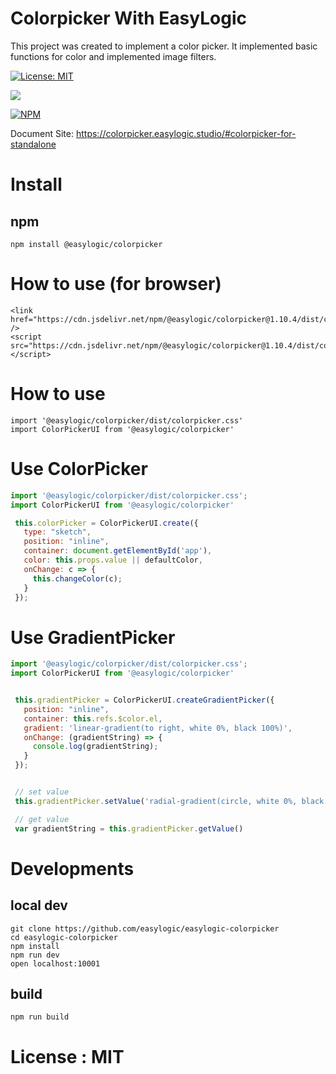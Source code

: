 # Colorpicker With EasyLogic


This project was created to implement a color picker. It implemented basic functions for color and implemented image filters.

[![License: MIT](https://img.shields.io/badge/License-MIT-yellow.svg)](https://opensource.org/licenses/MIT)

[![](https://data.jsdelivr.com/v1/package/npm/easylogic-colorpicker/badge)](https://www.jsdelivr.com/package/npm/easylogic-colorpicker)

[![NPM](https://nodei.co/npm/@easylogic/colorpicker.png)](https://npmjs.org/package/@easylogic/colorpicker)

Document Site: https://colorpicker.easylogic.studio/#colorpicker-for-standalone


# Install 

## npm 

```npm
npm install @easylogic/colorpicker
```

   
# How to use (for  browser) 

```
<link href="https://cdn.jsdelivr.net/npm/@easylogic/colorpicker@1.10.4/dist/colorpicker.css" />
<script src="https://cdn.jsdelivr.net/npm/@easylogic/colorpicker@1.10.4/dist/colorpicker.min.js"></script>
```

# How to use 
 
```
import '@easylogic/colorpicker/dist/colorpicker.css'
import ColorPickerUI from '@easylogic/colorpicker' 
```


# Use ColorPicker 

```js
import '@easylogic/colorpicker/dist/colorpicker.css';
import ColorPickerUI from '@easylogic/colorpicker'

 this.colorPicker = ColorPickerUI.create({
   type: "sketch",
   position: "inline",
   container: document.getElementById('app'),
   color: this.props.value || defaultColor,
   onChange: c => {
     this.changeColor(c);
   }
 });

```

# Use GradientPicker 

```js
import '@easylogic/colorpicker/dist/colorpicker.css';
import ColorPickerUI from '@easylogic/colorpicker'


 this.gradientPicker = ColorPickerUI.createGradientPicker({
   position: "inline",
   container: this.refs.$color.el,
   gradient: 'linear-gradient(to right, white 0%, black 100%)',
   onChange: (gradientString) => {
     console.log(gradientString);
   }
 });


 // set value 
 this.gradientPicker.setValue('radial-gradient(circle, white 0%, black 100%'));

 // get value
 var gradientString = this.gradientPicker.getValue()

```


# Developments 

## local dev 

```
git clone https://github.com/easylogic/easylogic-colorpicker
cd easylogic-colorpicker
npm install 
npm run dev 
open localhost:10001 
```

## build 

```
npm run build 
```

# License : MIT 

